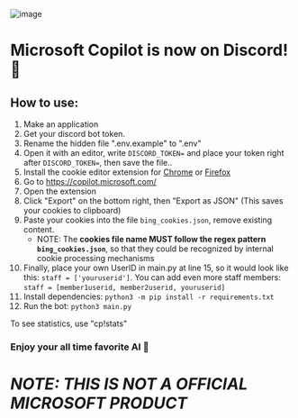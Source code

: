 ![image](https://upload.wikimedia.org/wikipedia/commons/thumb/2/2a/Microsoft_365_Copilot_Icon.svg/240px-Microsoft_365_Copilot_Icon.svg.png)
# Microsoft Copilot is now on Discord! 🤖
## How to use:
1. Make an application
2. Get your discord bot token.
3. Rename the hidden file ".env.example" to ".env"
4. Open it with an editor, write `DISCORD_TOKEN=` and place your token right after `DISCORD_TOKEN=`, then save the file..
5. Install the cookie editor extension for [Chrome](https://chrome.google.com/webstore/detail/cookie-editor/hlkenndednhfkekhgcdicdfddnkalmdm) or [Firefox](https://addons.mozilla.org/en-US/firefox/addon/cookie-editor/)
6. Go to https://copilot.microsoft.com/
7. Open the extension
8. Click "Export" on the bottom right, then "Export as JSON" (This saves your cookies to clipboard)
9. Paste your cookies into the file `bing_cookies.json`, remove existing content.
   - NOTE: The **cookies file name MUST follow the regex pattern `bing_cookies.json`**, so that they could be recognized by internal cookie processing mechanisms
10. Finally, place your own UserID in main.py at line 15, so it would look like this: `staff = ['youruserid']`. You can add even more staff members: `staff = [member1userid, member2userid, youruserid]`
11. Install dependencies: `python3 -m pip install -r requirements.txt`
12. Run the bot: `python3 main.py`

To see statistics, use "cp!stats"
### Enjoy your all time favorite AI 👑
# _**NOTE: THIS IS NOT A OFFICIAL MICROSOFT PRODUCT**_
